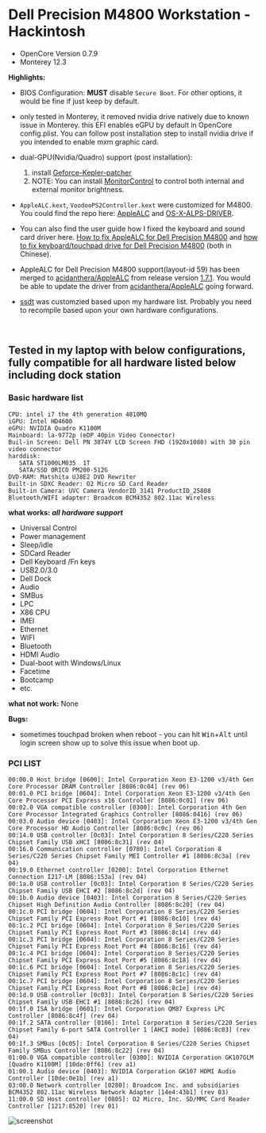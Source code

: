 # Dell Precision M4800 Workstation - Hackintosh

* OpenCore Version 0.7.9
* Monterey 12.3

**Highlights:** 
* BIOS Configuration: **MUST** disable `Secure Boot`. For other options, it would be fine if just keep by default.
* only tested in Monterey, it removed nvidia drive natively due to known issue in Monterey. this EFI enables eGPU by default in OpenCore config.plist. You can follow post installation step to install nvidia drive if you intended to enable mxm graphic card.
* dual-GPU(Nvidia/Quadro) support (post installation): 
  1. install [Geforce-Kepler-patcher](https://github.com/chris1111/Geforce-Kepler-patcher)
  2. NOTE: You can install [MonitorControl](https://github.com/MonitorControl/MonitorControl) to control both internal and external monitor brightness.

* ```AppleALC.kext```, ```VoodooPS2Controller.kext``` were customized for M4800. You could find the repo here: [AppleALC](https://github.com/hansyao/AppleALC) and [OS-X-ALPS-DRIVER](https://github.com/hansyao/OS-X-ALPS-DRIVER).
* You can also find the user guide how I fixed the keyboard and sound card driver here. [How to fix AppleALC for Dell Precision M4800](https://blog.oneplus-solution.com/Dell_Precision_M4800_AppleALC_fix) and [how to fix keyboard/touchpad drive for Dell Precision M4800](https://blog.oneplus-solution.com/Dell_M4800_keyboard_fix) (both in Chinese).
* AppleALC for Dell Precision M4800 support(layout-id 59) has been merged to [acidanthera/AppleALC](https://github.com/acidanthera/AppleALC/pull/773) from release version [1.7.1](https://github.com/acidanthera/AppleALC/releases/tag/1.7.1). You would be able to update the driver from [acidanthera/AppleALC](https://github.com/acidanthera/AppleALC) going forward.
* [ssdt](../../blob/master/SSDT-Dell-M4800.dsl) was customzied based upon my hardware list. Probably you need to recompile based upon your own hardware configurations. 

<br>

## Tested in my laptop with below configurations, fully compatible for all hardware listed below including dock station

### Basic hardware list
```
CPU: intel i7 the 4th generation 4810MQ
iGPU: Intel HD4600
eGPU: NVIDIA Quadro K1100M
Mainboard: la-9772p (eDP 40pin Video Connector)
Buil-in Screen: Dell PN 3874Y LCD Screen FHD (1920x1080) with 30 pin video connector
harddisk: 
   SATA ST1000LM035  1T
   SATA/SSD ORICO PM200-512G
DVD-RAM: Matshita UJ8E2 DVD Rewriter
Built-in SDXC Reader: O2 Micro SD Card Reader
Built-in Camera: UVC Camera VendorID_3141 ProductID_25808
Bluetooth/WIFI adapter: Broadcom BCM4352 802.11ac Wireless

```
**what works:**
***all hardware support***
* Universal Control
* Power management
* Sleep/idle
* SDCard Reader
* Dell Keyboard /Fn keys
* USB2.0/3.0
* Dell Dock
* Audio
* SMBus
* LPC
* X86 CPU
* IMEI
* Ethernet
* WIFI
* Bluetooth
* HDMI Audio
* Dual-boot with Windows/Linux
* Facetime
* Bootcamp
* etc.

**what not work:**
None

**Bugs:**
* sometimes touchpad broken when reboot - you can hit <kbd>Win</kbd>+<kbd>Alt</kbd> until login screen show up to solve this issue when boot up. 

### PCI LIST
```
00:00.0 Host bridge [0600]: Intel Corporation Xeon E3-1200 v3/4th Gen Core Processor DRAM Controller [8086:0c04] (rev 06)
00:01.0 PCI bridge [0604]: Intel Corporation Xeon E3-1200 v3/4th Gen Core Processor PCI Express x16 Controller [8086:0c01] (rev 06)
00:02.0 VGA compatible controller [0300]: Intel Corporation 4th Gen Core Processor Integrated Graphics Controller [8086:0416] (rev 06)
00:03.0 Audio device [0403]: Intel Corporation Xeon E3-1200 v3/4th Gen Core Processor HD Audio Controller [8086:0c0c] (rev 06)
00:14.0 USB controller [0c03]: Intel Corporation 8 Series/C220 Series Chipset Family USB xHCI [8086:8c31] (rev 04)
00:16.0 Communication controller [0780]: Intel Corporation 8 Series/C220 Series Chipset Family MEI Controller #1 [8086:8c3a] (rev 04)
00:19.0 Ethernet controller [0200]: Intel Corporation Ethernet Connection I217-LM [8086:153a] (rev 04)
00:1a.0 USB controller [0c03]: Intel Corporation 8 Series/C220 Series Chipset Family USB EHCI #2 [8086:8c2d] (rev 04)
00:1b.0 Audio device [0403]: Intel Corporation 8 Series/C220 Series Chipset High Definition Audio Controller [8086:8c20] (rev 04)
00:1c.0 PCI bridge [0604]: Intel Corporation 8 Series/C220 Series Chipset Family PCI Express Root Port #1 [8086:8c10] (rev d4)
00:1c.2 PCI bridge [0604]: Intel Corporation 8 Series/C220 Series Chipset Family PCI Express Root Port #3 [8086:8c14] (rev d4)
00:1c.3 PCI bridge [0604]: Intel Corporation 8 Series/C220 Series Chipset Family PCI Express Root Port #4 [8086:8c16] (rev d4)
00:1c.4 PCI bridge [0604]: Intel Corporation 8 Series/C220 Series Chipset Family PCI Express Root Port #5 [8086:8c18] (rev d4)
00:1c.6 PCI bridge [0604]: Intel Corporation 8 Series/C220 Series Chipset Family PCI Express Root Port #7 [8086:8c1c] (rev d4)
00:1c.7 PCI bridge [0604]: Intel Corporation 8 Series/C220 Series Chipset Family PCI Express Root Port #8 [8086:8c1e] (rev d4)
00:1d.0 USB controller [0c03]: Intel Corporation 8 Series/C220 Series Chipset Family USB EHCI #1 [8086:8c26] (rev 04)
00:1f.0 ISA bridge [0601]: Intel Corporation QM87 Express LPC Controller [8086:8c4f] (rev 04)
00:1f.2 SATA controller [0106]: Intel Corporation 8 Series/C220 Series Chipset Family 6-port SATA Controller 1 [AHCI mode] [8086:8c03] (rev 04)
00:1f.3 SMBus [0c05]: Intel Corporation 8 Series/C220 Series Chipset Family SMBus Controller [8086:8c22] (rev 04)
01:00.0 VGA compatible controller [0300]: NVIDIA Corporation GK107GLM [Quadro K1100M] [10de:0ff6] (rev a1)
01:00.1 Audio device [0403]: NVIDIA Corporation GK107 HDMI Audio Controller [10de:0e1b] (rev a1)
03:00.0 Network controller [0280]: Broadcom Inc. and subsidiaries BCM4352 802.11ac Wireless Network Adapter [14e4:43b1] (rev 03)
11:00.0 SD Host controller [0805]: O2 Micro, Inc. SD/MMC Card Reader Controller [1217:8520] (rev 01)

```

![screenshot](https://cdn.jsdelivr.net/gh/hansyao/image-hosting@master/20220322/screenshot_monterey.5srkrgbh3880.png)


